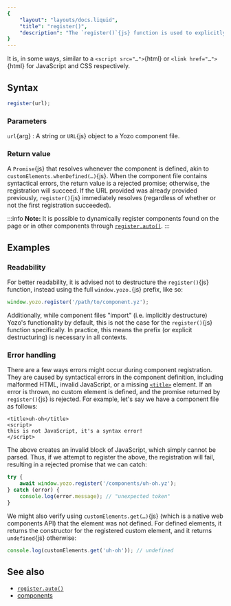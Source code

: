 ```yaml
---
{
	"layout": "layouts/docs.liquid",
	"title": "register()",
	"description": "The `register()`{js} function is used to explicitly load Yozo component files by their URL."
}
---
```


It is, in some ways, similar to a `<script src="…">`{html} or `<link href="…">`{html} for JavaScript and CSS respectively.

## Syntax

```js
register(url);
```

### Parameters

`url`{arg}
: A string or `URL`{js} object to a Yozo component file.

### Return value

A `Promise`{js} that resolves whenever the component is defined, akin to `customElements.whenDefined(…)`{js}. When the component file contains syntactical errors, the return value is a rejected promise; otherwise, the registration will succeed. If the URL provided was already provided previously, `register()`{js} immediately resolves (regardless of whether or not the first registration succeeded).

:::info
**Note:** It is possible to dynamically register components found on the page or in other components through [`register.auto()`](/docs/register/auto/).
:::

## Examples

### Readability

For better readability, it is advised not to destructure the `register()`{js} function, instead using the full `window.yozo.`{js} prefix, like so:

```js
window.yozo.register('/path/to/component.yz');
```

Additionally, while component files "import" (i.e. implicitly destructure) Yozo's functionality by default, this is not the case for the `register()`{js} function specifically. In practice, this means the prefix (or explicit destructuring) is necessary in all contexts.

### Error handling

There are a few ways errors might occur during component registration. They are caused by syntactical errors in the component definition, including malformed HTML, invalid JavaScript, or a missing [`<title>`](/docs/components/title/) element. If an error is thrown, no custom element is defined, and the promise returned by `register()`{js} is rejected. For example, let's say we have a component file as follows:

```yz
<title>uh-oh</title>
<script>
this is not JavaScript, it's a syntax error!
</script>
```

The above creates an invalid block of JavaScript, which simply cannot be parsed. Thus, if we attempt to register the above, the registration will fail, resulting in a rejected promise that we can catch:

```js
try {
	await window.yozo.register('/components/uh-oh.yz');
} catch (error) {
	console.log(error.message); // "unexpected token"
}
```

We might also verify using `customElements.get(…)`{js} (which is a native web components API) that the element was not defined. For defined elements, it returns the constructor for the registered custom element, and it returns `undefined`{js} otherwise:

```js
console.log(customElements.get('uh-oh')); // undefined
```

## See also

- [`register.auto()`](/docs/register/auto/)
- [components](/docs/components/)

